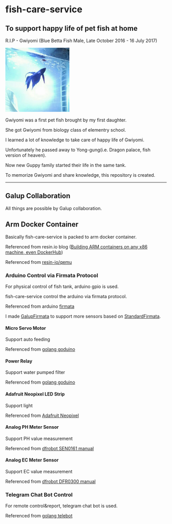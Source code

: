 # fish-care-service
## To support happy life of pet fish at home

R.I.P - Gwiyomi (Blue Betta Fish Male, Late October 2016 - 16 July 2017)

![](/media/Gwiyomi.jpg)

Gwiyomi was a first pet fish brought by my first daughter.

She got Gwiyomi from biology class of elementry school.

I learned a lot of knowledge to take care of happy life of Gwiyomi.

Unfortunately he passed away to Yong-gung(i.e. Dragon palace, fish version of heaven).

Now new Guppy family started their life in the same tank.

To memorize Gwiyomi and share knowledge, this repository is created.

----

## Galup Collaboration
All things are possible by Galup collaboration.

## Arm Docker Container
Basically fish-care-service is packed to arm docker container.

Referenced from resin.io blog ([Building ARM containers on any x86 machine, even DockerHub](https://resin.io/blog/building-arm-containers-on-any-x86-machine-even-dockerhub/))

Referenced from [resin-io/qemu](https://github.com/resin-io/qemu)
### Arduino Control via Firmata Protocol
For physical control of fish tank, arduino gpio is used.

fish-care-service control the arduino via firmata protocol.

Referenced from arduino [firmata](https://github.com/firmata/arduino)

I made [GalupFirmata](https://github.com/nanishin/GalupFirmata) to support more sensors based on [StandardFirmata](https://github.com/firmata/arduino/tree/master/examples/StandardFirmata).
#### Micro Servo Motor
Support auto feeding

Referenced from [golang goduino](https://github.com/nanishin/goduino)
#### Power Relay
Support water pumped filter

Referenced from [golang goduino](https://github.com/nanishin/goduino)
#### Adafruit Neopixel LED Strip
Support light

Referenced from [Adafruit Neopixel](https://github.com/adafruit/Adafruit_NeoPixel)
#### Analog PH Meter Sensor
Support PH value measurement

Referenced from [dfrobot SEN0161 manual](https://www.dfrobot.com/wiki/index.php/PH_meter(SKU:_SEN0161))
#### Analog EC Meter Sensor
Support EC value measurement

Referenced from [dfrobot DFR0300 manual](https://www.dfrobot.com/wiki/index.php/Analog_EC_Meter_SKU:DFR0300)
### Telegram Chat Bot Control
For remote control&report, telegram chat bot is used.

Referenced from [golang telebot](https://github.com/nanishin/telebot)

